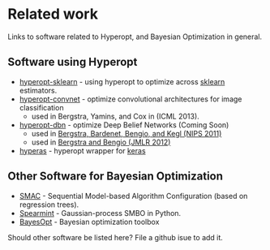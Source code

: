 # Related work

Links to software related to Hyperopt, and Bayesian Optimization in general.

## Software using Hyperopt

* [hyperopt-sklearn](https://github.com/jaberg/hyperopt-sklearn) - using hyperopt to optimize across [sklearn](http://scikit-learn.org) estimators.
* [hyperopt-convnet](https://github.com/jaberg/hyperopt-convnet) - optimize convolutional architectures for image classification
  * used in Bergstra, Yamins, and Cox in (ICML 2013).
* [hyperopt-dbn](https://github.com/jaberg/hyperopt-dbn) - optimize Deep Belief Networks (Coming Soon)
  * used in [Bergstra, Bardenet, Bengio, and Kegl (NIPS 2011)](http://www.eng.uwaterloo.ca/~jbergstr/files/pub/11_nips_hyperopt.pdf)
  * used in [Bergstra and Bengio (JMLR 2012)](http://www.jmlr.org/papers/volume13/bergstra12a/bergstra12a.pdf)
* [hyperas](https://github.com/maxpumperla/hyperas) - hyperopt wrapper for [keras](https://keras.io)

## Other Software for Bayesian Optimization

* [SMAC](http://www.cs.ubc.ca/labs/beta/Projects/SMAC/#software) - Sequential Model-based Algorithm Configuration (based on regression trees).
* [Spearmint](http://www.cs.toronto.edu/~jasper/software.html) - Gaussian-process SMBO in Python.
* [BayesOpt](http://rmcantin.bitbucket.org/html/) - Bayesian optimization toolbox

Should other software be listed here? File a github isue to add it.
